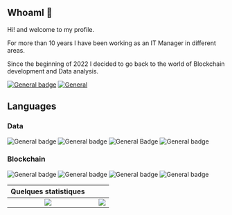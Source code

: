 ## WhoamI  💾

Hi! and welcome to my profile.

For more than 10 years I have been working as an IT Manager in different areas. 

Since the beginning of 2022 I decided to go back to the world of Blockchain development and Data analysis.




[![General badge](https://img.shields.io/badge/LinkedIn-0077B5?style=for-the-badge&logo=linkedin&logoColor=white)](https://www.linkedin.com/in/guillaume-hornig/)   [![General](https://img.shields.io/badge/ProtonMail-8B89CC.svg?style=for-the-badge&logo=ProtonMail&logoColor=white)](mailto:ghornig@protonmail.ch)

## Languages
### Data
![General badge](https://img.shields.io/badge/Python-3776AB.svg?style=for-the-badge&logo=Python&logoColor=white)    ![General badge](https://img.shields.io/badge/Anaconda-44A833.svg?style=for-the-badge&logo=Anaconda&logoColor=white)    ![General Badge](https://img.shields.io/badge/Jupyter-F37626.svg?style=for-the-badge&logo=Jupyter&logoColor=white)    ![General badge](https://img.shields.io/badge/JSON-000000.svg?style=for-the-badge&logo=JSON&logoColor=white)    

### Blockchain
![General badge](https://img.shields.io/badge/Solidity-363636.svg?style=for-the-badge&logo=Solidity&logoColor=white)    ![General badge](https://img.shields.io/badge/JavaScript-F7DF1E.svg?style=for-the-badge&logo=JavaScript&logoColor=black)    ![General badge](https://img.shields.io/badge/HTML5-E34F26.svg?style=for-the-badge&logo=HTML5&logoColor=white)    ![General badge](https://img.shields.io/badge/CSS3-1572B6.svg?style=for-the-badge&logo=CSS3&logoColor=white)    


| Quelques statistiques | | |
| :---: |:---:| :---:|
| ![](https://github-readme-stats.vercel.app/api/top-langs/?username=WltrH&theme=radical&hide_langs_below=8&count_private=true)     |  | ![](https://github-readme-stats.vercel.app/api?username=WltrH&show_icons=true&theme=radical&count_private=true) |
